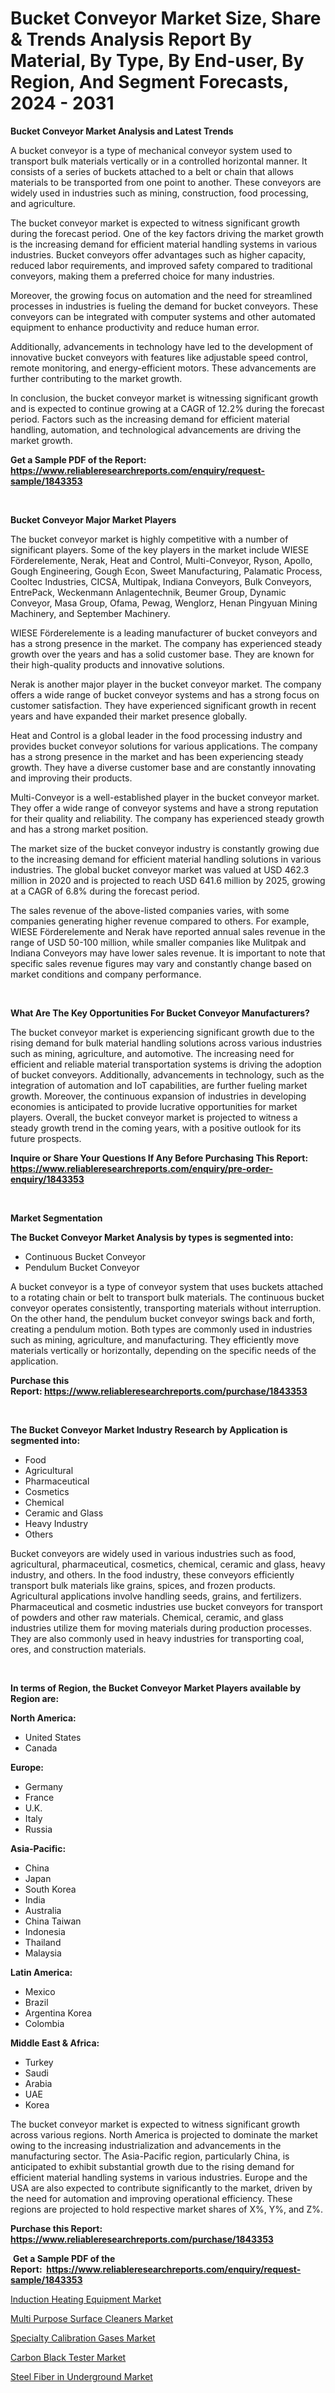 <p><h1>Bucket Conveyor Market Size, Share & Trends Analysis Report By Material, By Type, By End-user, By Region, And Segment Forecasts, 2024 - 2031</h1></p><p><strong>Bucket Conveyor Market Analysis and Latest Trends</strong></p>
<p><p>A bucket conveyor is a type of mechanical conveyor system used to transport bulk materials vertically or in a controlled horizontal manner. It consists of a series of buckets attached to a belt or chain that allows materials to be transported from one point to another. These conveyors are widely used in industries such as mining, construction, food processing, and agriculture.</p><p>The bucket conveyor market is expected to witness significant growth during the forecast period. One of the key factors driving the market growth is the increasing demand for efficient material handling systems in various industries. Bucket conveyors offer advantages such as higher capacity, reduced labor requirements, and improved safety compared to traditional conveyors, making them a preferred choice for many industries.</p><p>Moreover, the growing focus on automation and the need for streamlined processes in industries is fueling the demand for bucket conveyors. These conveyors can be integrated with computer systems and other automated equipment to enhance productivity and reduce human error.</p><p>Additionally, advancements in technology have led to the development of innovative bucket conveyors with features like adjustable speed control, remote monitoring, and energy-efficient motors. These advancements are further contributing to the market growth.</p><p>In conclusion, the bucket conveyor market is witnessing significant growth and is expected to continue growing at a CAGR of 12.2% during the forecast period. Factors such as the increasing demand for efficient material handling, automation, and technological advancements are driving the market growth.</p></p>
<p><strong>Get a Sample PDF of the Report:&nbsp; <a href="https://www.reliableresearchreports.com/enquiry/request-sample/1843353">https://www.reliableresearchreports.com/enquiry/request-sample/1843353</a></strong></p>
<p>&nbsp;</p>
<p><strong>Bucket Conveyor Major Market Players</strong></p>
<p><p>The bucket conveyor market is highly competitive with a number of significant players. Some of the key players in the market include WIESE Förderelemente, Nerak, Heat and Control, Multi-Conveyor, Ryson, Apollo, Gough Engineering, Gough Econ, Sweet Manufacturing, Palamatic Process, Cooltec Industries, CICSA, Multipak, Indiana Conveyors, Bulk Conveyors, EntrePack, Weckenmann Anlagentechnik, Beumer Group, Dynamic Conveyor, Masa Group, Ofama, Pewag, Wenglorz, Henan Pingyuan Mining Machinery, and September Machinery.</p><p>WIESE Förderelemente is a leading manufacturer of bucket conveyors and has a strong presence in the market. The company has experienced steady growth over the years and has a solid customer base. They are known for their high-quality products and innovative solutions.</p><p>Nerak is another major player in the bucket conveyor market. The company offers a wide range of bucket conveyor systems and has a strong focus on customer satisfaction. They have experienced significant growth in recent years and have expanded their market presence globally.</p><p>Heat and Control is a global leader in the food processing industry and provides bucket conveyor solutions for various applications. The company has a strong presence in the market and has been experiencing steady growth. They have a diverse customer base and are constantly innovating and improving their products.</p><p>Multi-Conveyor is a well-established player in the bucket conveyor market. They offer a wide range of conveyor systems and have a strong reputation for their quality and reliability. The company has experienced steady growth and has a strong market position.</p><p>The market size of the bucket conveyor industry is constantly growing due to the increasing demand for efficient material handling solutions in various industries. The global bucket conveyor market was valued at USD 462.3 million in 2020 and is projected to reach USD 641.6 million by 2025, growing at a CAGR of 6.8% during the forecast period.</p><p>The sales revenue of the above-listed companies varies, with some companies generating higher revenue compared to others. For example, WIESE Förderelemente and Nerak have reported annual sales revenue in the range of USD 50-100 million, while smaller companies like Mulitpak and Indiana Conveyors may have lower sales revenue. It is important to note that specific sales revenue figures may vary and constantly change based on market conditions and company performance.</p></p>
<p>&nbsp;</p>
<p><strong>What Are The Key Opportunities For Bucket Conveyor Manufacturers?</strong></p>
<p><p>The bucket conveyor market is experiencing significant growth due to the rising demand for bulk material handling solutions across various industries such as mining, agriculture, and automotive. The increasing need for efficient and reliable material transportation systems is driving the adoption of bucket conveyors. Additionally, advancements in technology, such as the integration of automation and IoT capabilities, are further fueling market growth. Moreover, the continuous expansion of industries in developing economies is anticipated to provide lucrative opportunities for market players. Overall, the bucket conveyor market is projected to witness a steady growth trend in the coming years, with a positive outlook for its future prospects.</p></p>
<p><strong>Inquire or Share Your Questions If Any Before Purchasing This Report: <a href="https://www.reliableresearchreports.com/enquiry/pre-order-enquiry/1843353">https://www.reliableresearchreports.com/enquiry/pre-order-enquiry/1843353</a></strong></p>
<p>&nbsp;</p>
<p><strong>Market Segmentation</strong></p>
<p><strong>The Bucket Conveyor Market Analysis by types is segmented into:</strong></p>
<p><ul><li>Continuous Bucket Conveyor</li><li>Pendulum Bucket Conveyor</li></ul></p>
<p><p>A bucket conveyor is a type of conveyor system that uses buckets attached to a rotating chain or belt to transport bulk materials. The continuous bucket conveyor operates consistently, transporting materials without interruption. On the other hand, the pendulum bucket conveyor swings back and forth, creating a pendulum motion. Both types are commonly used in industries such as mining, agriculture, and manufacturing. They efficiently move materials vertically or horizontally, depending on the specific needs of the application.</p></p>
<p><strong>Purchase this Report:&nbsp;<a href="https://www.reliableresearchreports.com/purchase/1843353">https://www.reliableresearchreports.com/purchase/1843353</a></strong></p>
<p>&nbsp;</p>
<p><strong>The Bucket Conveyor Market Industry Research by Application is segmented into:</strong></p>
<p><ul><li>Food</li><li>Agricultural</li><li>Pharmaceutical</li><li>Cosmetics</li><li>Chemical</li><li>Ceramic and Glass</li><li>Heavy Industry</li><li>Others</li></ul></p>
<p><p>Bucket conveyors are widely used in various industries such as food, agricultural, pharmaceutical, cosmetics, chemical, ceramic and glass, heavy industry, and others. In the food industry, these conveyors efficiently transport bulk materials like grains, spices, and frozen products. Agricultural applications involve handling seeds, grains, and fertilizers. Pharmaceutical and cosmetic industries use bucket conveyors for transport of powders and other raw materials. Chemical, ceramic, and glass industries utilize them for moving materials during production processes. They are also commonly used in heavy industries for transporting coal, ores, and construction materials.</p></p>
<p>&nbsp;</p>
<p><strong>In terms of Region, the Bucket Conveyor Market Players available by Region are:</strong></p>
<p>
    <p> <strong> North America: </strong>
        <ul>
            <li>United States</li>
            <li>Canada</li>
        </ul>
        </p> 
    <p> <strong> Europe: </strong>
        <ul>
            <li>Germany</li>
            <li>France</li>
            <li>U.K.</li>
            <li>Italy</li>
            <li>Russia</li>
        </ul>
        </p> 
    <p> <strong> Asia-Pacific: </strong>
        <ul>
            <li>China</li>
            <li>Japan</li>
            <li>South Korea</li>
            <li>India</li>
            <li>Australia</li>
            <li>China Taiwan</li>
            <li>Indonesia</li>
            <li>Thailand</li>
            <li>Malaysia</li>
        </ul>
        </p> 
    <p> <strong> Latin America: </strong>
        <ul>
            <li>Mexico</li>
            <li>Brazil</li>
            <li>Argentina Korea</li>
            <li>Colombia</li>
        </ul>
        </p> 
    <p> <strong> Middle East & Africa: </strong>
        <ul>
            <li>Turkey</li>
            <li>Saudi</li>
            <li>Arabia</li>
            <li>UAE</li>
            <li>Korea</li>
        </ul>
    </p>
    </p>
<p><p>The bucket conveyor market is expected to witness significant growth across various regions. North America is projected to dominate the market owing to the increasing industrialization and advancements in the manufacturing sector. The Asia-Pacific region, particularly China, is anticipated to exhibit substantial growth due to the rising demand for efficient material handling systems in various industries. Europe and the USA are also expected to contribute significantly to the market, driven by the need for automation and improving operational efficiency. These regions are projected to hold respective market shares of X%, Y%, and Z%.</p></p>
<p><strong>Purchase this Report: <a href="https://www.reliableresearchreports.com/purchase/1843353">https://www.reliableresearchreports.com/purchase/1843353</a></strong></p>
<p>&nbsp;<strong>Get a Sample PDF of the Report:&nbsp;&nbsp;<a href="https://www.reliableresearchreports.com/enquiry/request-sample/1843353">https://www.reliableresearchreports.com/enquiry/request-sample/1843353</a></strong></p>
<p><strong></strong></p>
<p><p><a href="https://github.com/beatblasta/Market-Research-Report-List-1/blob/main/induction-heating-equipment-market.md">Induction Heating Equipment Market</a></p><p><a href="https://medium.com/@crystalpierce09/multi-purpose-surface-cleaners-market-furnishes-information-on-market-share-market-trends-and-205c7cd05eae">Multi Purpose Surface Cleaners Market</a></p><p><a href="https://medium.com/@tammyfreeman2022/specialty-calibration-gases-market-size-and-market-trends-complete-industry-overview-2023-to-2030-37d9963fe2a3">Specialty Calibration Gases Market</a></p><p><a href="https://github.com/jsmusil/Market-Research-Report-List-1/blob/main/carbon-black-tester-market.md">Carbon Black Tester Market</a></p><p><a href="https://medium.com/@tammyfreeman2022/steel-fiber-in-underground-market-insights-into-market-cagr-market-trends-and-growth-strategies-faff583960a5">Steel Fiber in Underground Market</a></p></p>